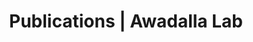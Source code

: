 ---
title: Publications | Awadalla Lab
permalink: /publications/
published: false
isPublic_b: true

publicationType_txt: journal
title_txt: "An integrated map of genetic variation from 1,092 human genomes."
pmid_tl: "23128226"
publishDate_tdt: "2012-11-01T07:23:33.000Z"
journalTitle_txt: "Nature"
volume_tpl: "491"
issue_tpl: "7422"
doi_txt: "10.1038/nature11632"
authors_list: 
  - author_txt: "1000 Genomes Project Consortium."
  - author_txt: "Abecasis GR"
  - author_txt: "Auton A"
  - author_txt: "Brooks LD"
  - author_txt: "DePristo MA"
  - author_txt: "Durbin RM"
  - author_txt: "Handsaker RE"
  - author_txt: "Kang HM"
  - author_txt: "Marth GT"
  - author_txt: "McVean GA"
---